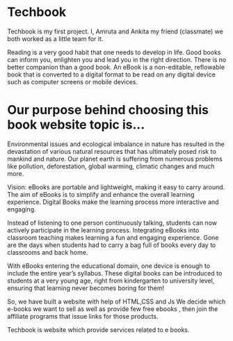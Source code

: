 # Techbook
Techbook is my first project. I, Amruta and Ankita my friend (classmate) we both worked as a little team for it. 

Reading is a very good habit that one needs to develop in life. Good books can inform you, enlighten you and lead you in the right direction. There is no better companion than a good book.
An eBook is a non-editable, reflowable book that is converted to a digital format to be read on any digital device such as computer screens or mobile devices.

# Our purpose behind choosing this book website topic is...

Environmental issues and ecological imbalance in nature has resulted in the devastation of various natural resources that has ultimately posed risk to mankind and nature. Our planet earth is suffering from numerous problems like pollution, deforestation, global warming, climatic changes and much more.

Vision: 
eBooks are portable and lightweight, making it easy to carry around.
The aim of eBooks is to simplify and enhance the overall learning experience. Digital Books make the learning process more interactive and engaging.

Instead of listening to one person continuously talking, students can now actively participate in the learning process. Integrating eBooks into classroom teaching makes learning a fun and engaging experience. Gone are the days when students had to carry a bag full of books every day to classrooms and back home.

With eBooks entering the educational domain, one device is enough to include the entire year’s syllabus. These digital books can be introduced to students at a very young age, right from kindergarten to university level, ensuring that learning never becomes boring for them!

So, we have built a website with help of HTML,CSS and Js
We decide which e-books we want to sell as well as provide few free ebooks , then join the affiliate programs that issue links for those products.

Techbook is website which provide services related to e books.

